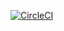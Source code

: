 [![CircleCI](https://circleci.com/gh/v0idFuncti0n/mssc-beer-service/tree/master.svg?style=svg)](https://circleci.com/gh/v0idFuncti0n/mssc-beer-service/tree/master)
